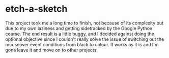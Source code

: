 # etch-a-sketch

This project took me a long time to finish, not because of its complexity but due to my own laziness and getting sidetracked by the Google Python course. The end 
result is a little buggy, and I decided against doing the optional objective since I couldn't really solve the issue of switching out the mouseover event conditions
from black to colour. It works as it is and I'm gona leave it and move on to other projects.